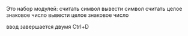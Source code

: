 Это набор модулей:
считать символ
вывести символ
считать целое знаковое число
вывести целое знаковое число

ввод завершается двумя Ctrl+D
